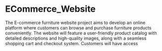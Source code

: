 # ECommerce_Website
The E-commerce furniture website project aims to develop an online platform where customers can browse and purchase furniture products conveniently. The website will feature a user-friendly product catalog with detailed descriptions and high-quality images, along with a seamless shopping cart and checkout system. Customers will have access  
